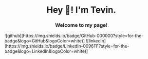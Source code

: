 <h1 align="center">Hey 👋! I'm Tevin.</h1>

<h3 align="center">Welcome to my page!</h3>
![github](https://img.shields.io/badge/GitHub-000000?style=for-the-badge&logo=GitHub&logoColor=white)]
![linkedin](https://img.shields.io/badge/LinkedIn-0096FF?style=for-the-badge&logo=LinkedIn&logoColor=white)]

<!--
**teazhi/teazhi** is a ✨ _special_ ✨ repository because its `README.md` (this file) appears on your GitHub profile.

Here are some ideas to get you started:

- 🔭 I’m currently working on ...
- 🌱 I’m currently learning ...
- 👯 I’m looking to collaborate on ...
- 🤔 I’m looking for help with ...
- 💬 Ask me about ...
- 📫 How to reach me: ...
- 😄 Pronouns: ...
- ⚡ Fun fact: ...
-->
